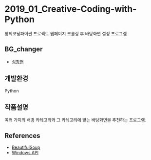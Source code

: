 # 2019_01_Creative-Coding-with-Python
창의코딩파이썬 프로젝트
웹페이지 크롤링 후 바탕화면 설정 프로그램

## BG_changer
- [심창현](https://github.com/ChangHyun-S)
## 개발환경
Python
## 작품설명
여러 가지의 배경 카테고리와 그 카테고리에 맞는 바탕화면을 추천하는 프로그램.
## References
- [BeautifulSoup](https://www.crummy.com/software/BeautifulSoup/bs4/doc/)
- [Windows API](https://stackoverflow.com/questions/1977694/how-can-i-change-my-desktop-background-with-python)
